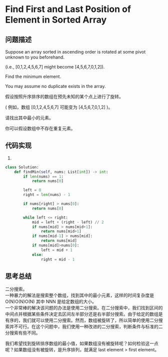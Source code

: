 #   Find First and Last Position of Element in Sorted Array

## 问题描述

Suppose an array sorted in ascending order is rotated at some pivot unknown to you beforehand.

(i.e.,  [0,1,2,4,5,6,7] might become  [4,5,6,7,0,1,2]).

Find the minimum element.

You may assume no duplicate exists in the array.

假设按照升序排序的数组在预先未知的某个点上进行了旋转。

( 例如，数组 [0,1,2,4,5,6,7] 可能变为 [4,5,6,7,0,1,2] )。

请找出其中最小的元素。

你可以假设数组中不存在重复元素。


## 代码实现

1.
```python
class Solution:
    def findMin(self, nums: List[int]) -> int:
        if len(nums) == 1:
            return nums[0]

        left = 0
        right = len(nums) - 1

        if nums[right] > nums[0]:
            return nums[0]

        while left <= right:
            mid = left + (right - left) // 2
            if nums[mid] > nums[mid+1]:
                return nums[mid+1]
            if nums[mid-1] > nums[mid]:
                return nums[mid]
            if nums[mid]>nums[0]:
                left = mid + 1
            else:
                right = mid - 1
```


## 思考总结

二分搜索。  
一种暴力的解法是搜索整个数组，找到其中的最小元素，这样的时间复杂度是 O(N)O(N)O(N) 其中 NNN 是给定数组的大小。  
一个非常棒的解决该问题的办法是使用二分搜索。在二分搜索中，我们找到区间的中间点并根据某些条件决定去区间左半部分还是右半部分搜索。由于给定的数组是有序的，我们就可以使用二分搜索。然而，数组被旋转了，所以简单的使用二分搜索并不可行。在这个问题中，我们使用一种改进的二分搜索，判断条件与标准的二分搜索有些不同。

我们希望找到旋转排序数组的最小值，如果数组没有被旋转呢？如何检验这一点呢？如果数组没有被旋转，是升序排列，就满足 last element > first element。